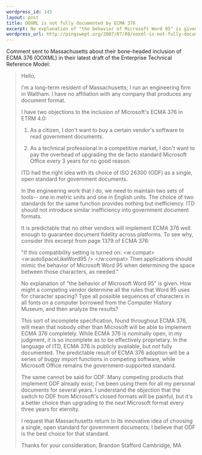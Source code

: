 ```yaml
--- 
wordpress_id: 143
layout: post
title: OOXML is not fully documented by ECMA 376
excerpt: No explanation of "the behavior of Microsoft Word 95" is given. How might a competing vendor determine all the rules that Word 95 uses for character spacing? Type all possible sequences of characters in all fonts on a computer borrowed from the Computer History Museum, and then analyze the results?
wordpress_url: http://pingswept.org/2007/07/08/ooxml-is-not-fully-documented-by-ecma-376/
---
```

Comment sent to Massachusetts about their bone-headed inclusion of ECMA 376 (OOXML) in their latest draft of the Enterprise Technical Reference Model:

<blockquote>Hello,

I'm a long-term resident of Massachusetts; I run an engineering firm in Waltham. I have no affiliation with any company that produces any document format.

I have two objections to the inclusion of Microsoft's ECMA 376 in ETRM 4.0:

1. As a citizen, I don't want to buy a certain vendor's software to read government documents.

2. As a technical professional in a competitive market, I don't want to pay the overhead of upgrading the de facto standard Microsoft Office every 3 years for no good reason.

ITD had the right idea with its choice of ISO 26300 (ODF) as a single, open standard for government documents.

In the engineering work that I do, we need to maintain two sets of tools--  one in metric units and one in English units. The choice of two standards for the same function provides nothing but inefficiency. ITD should not introduce similar inefficiency into government document formats.

It is predictable that no other vendors will implement ECMA 376 well enough to guarantee document fidelity across platforms. To see why, consider this excerpt from page 1379 of ECMA 376:

"If this compatibility setting is turned on:
   &lt;w:compat&gt;
       &lt;w:autoSpaceLikeWord95 /&gt;
   &lt;/w:compat&gt;
Then applications should mimic the behavior of Microsoft Word 95 when determining the space between those characters, as needed."

No explanation of "the behavior of Microsoft Word 95" is given. How might a competing vendor determine all the rules that Word 95 uses for character spacing? Type all possible sequences of characters in all fonts on a computer borrowed from the Computer History Museum, and then analyze the results?

This sort of incomplete specification, found throughout ECMA 376, will mean that nobody other than Microsoft will be able to implement ECMA 376 completely. While ECMA 376 is nominally open, in my judgment, it is so incomplete as to be effectively proprietary. In the language of ITD, ECMA 376 is publicly available, but not fully documented. The predictable result of ECMA 376 adoption will be a series of buggy import functions in competing software, while Microsoft Office remains the government-supported standard.

The same cannot be said for ODF. Many competing products that implement ODF already exist; I've been using them for all my personal documents for several years. I understand the objection that the switch to ODF from Microsoft's closed formats will be painful, but it's a better choice than upgrading to the next Microsoft format every three years for eternity.

I request that Massachusetts return to its innovative idea of choosing a single, open standard for government documents; I believe that ODF is the best choice for that standard.

Thanks for your consideration,
Brandon Stafford
Cambridge, MA
</blockquote>

